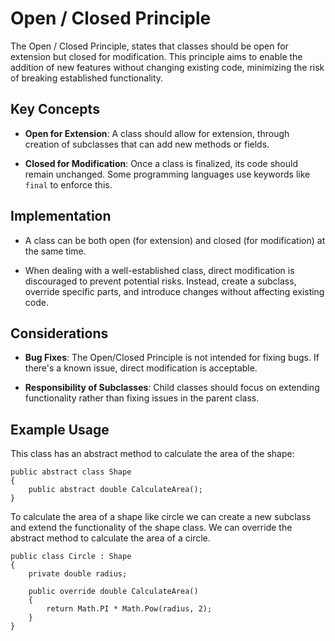 # Open / Closed Principle

The Open / Closed Principle, states that classes should be open for extension but closed for modification. 
This principle aims to enable the addition of new features without changing existing code, 
minimizing the risk of breaking established functionality.

## Key Concepts

- **Open for Extension**: A class should allow for extension, through creation of subclasses that can add new methods or fields.

- **Closed for Modification**: Once a class is finalized, its code should remain unchanged.
  Some programming languages use keywords like `final` to enforce this.

## Implementation

- A class can be both open (for extension) and closed (for modification) at the same time.

- When dealing with a well-established class, direct modification is discouraged to prevent potential risks.
  Instead, create a subclass, override specific parts, and introduce changes without affecting existing code.

## Considerations

- **Bug Fixes**: The Open/Closed Principle is not intended for fixing bugs. If there's a known issue, direct modification is acceptable.

- **Responsibility of Subclasses**: Child classes should focus on extending functionality rather than fixing issues in the parent class.

## Example Usage
This class has an abstract method to calculate the area of the shape:

```
public abstract class Shape
{
    public abstract double CalculateArea();
}
```

To calculate the area of a shape like circle we can create a new subclass and extend the functionality of the shape class.
We can override the abstract method to calculate the area of a circle.

```
public class Circle : Shape
{
    private double radius;

    public override double CalculateArea()
    {
        return Math.PI * Math.Pow(radius, 2);
    }
}
```
